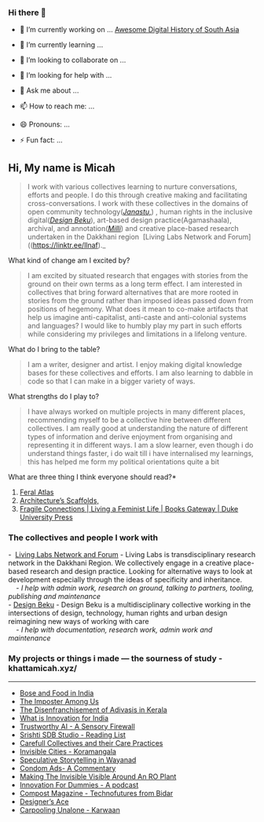 ### Hi there 👋

- 🔭 I’m currently working on ... [Awesome Digital History of South Asia](https://micahchoo.github.io/awesome-digital-history-South-Asia/)

- 🌱 I’m currently learning ...

- 👯 I’m looking to collaborate on ...
- 🤔 I’m looking for help with ...
- 💬 Ask me about ...
- 📫 How to reach me: ...
- 😄 Pronouns: ...
- ⚡ Fun fact: ...



## Hi, My name is Micah  

>I work with various collectives learning to nurture conversations, efforts and people. I do this through creative making and facilitating cross-conversations. I work with these collectives in the domains of open community technology(_[Janastu,](https://open.janastu.org/)_) , human rights in the inclusive digital(_[Design Beku](https://designbeku.in/)_), art-based design practice(Agamashaala), archival, and annotation(_[Milli](https://www.milli.link/)_) and creative place-based research undertaken in the Dakkhani region  [Living Labs Network and Forum]((https://linktr.ee/llnaf)._
  
What kind of change am I excited by?

>I am excited by situated research that engages with stories from the ground on their own terms as a long term effect. I am interested in collectives that bring forward alternatives that are more rooted in stories from the ground rather than imposed ideas passed down from positions of hegemony. What does it mean to co-make artifacts that help us imagine anti-capitalist, anti-caste and anti-colonial systems and languages? I would like to humbly play my part in such efforts while considering my privileges and limitations in a lifelong venture.

What do I bring to the table?

>I am a writer, designer and artist. I enjoy making digital knowledge bases for these collectives and efforts. I am also learning to dabble in code so that I can make in a bigger variety of ways.

What strengths do I play to?

>I have always worked on multiple projects in many different places, recommending myself to be a collective hire between different collectives. I am really good at understanding the nature of different types of information and derive enjoyment from organising and representing it in different ways. I am a slow learner, even though i do understand things faster, i do wait till i have internalised my learnings, this has helped me form my political orientations quite a bit

What are three thing I think everyone should read?*
1. [Feral Atlas](https://feralatlas.supdigital.org/?cd=true&rr=true&cdex=true)
2. [Architecture’s Scaffolds,](https://www.e-flux.com/architecture/overgrowth/221616/architecture-s-scaffolds/)
3. [Fragile Connections | Living a Feminist Life | Books Gateway | Duke University Press](https://read.dukeupress.edu/books/book/1933/chapter-abstract/191601/Fragile-Connections?redirectedFrom=fulltext)


  
### The collectives and people I work with  
  
-  [Living Labs Network and Forum](https://linktr.ee/llnaf) - Living Labs is transdisciplinary research network in the Dakkhani Region. We collectively engage in a creative place-based research and design practice. Looking for alternative ways to look at development especially through the ideas of specificity and inheritance.  
    *- I help with admin work, research on ground, talking to partners, tooling, publishing and maintenance*  
- [Design Beku](https://designbeku.in) - Design Beku is a multidisciplinary collective working in the intersections of design, technology, human rights and urban design reimagining new ways of working with care   
    *- I help with documentation, research work, admin work and maintenance*  


### My projects or things i made — the sourness of study - khattamicah.xyz/
---
-   [Bose and Food in India](https://khattamicah.xyz/bose-and-food-in-india)
-   [The Imposter Among Us](https://khattamicah.xyz/the-imposter-among-us)
-   [The Disenfranchisement of Adivasis in Kerala](https://khattamicah.xyz/the-disenfranchisement-of-adivasis-in-kerala)
-   [What is Innovation for India](https://khattamicah.xyz/what-is-innovation-for-india)
-   [Trustworthy AI - A Sensory Firewall](https://khattamicah.xyz/trustworthy-ai-a-sensory-firewall)
-   [Srishti SDB Studio - Reading List](https://khattamicah.xyz/srishti-sdb-studio-reading-list)
-   [Carefull Collectives and their Care Practices](https://khattamicah.xyz/carefull-collectives-and-their-care-practices)
-   [Invisible Cities - Koramangala](https://khattamicah.xyz/invisible-cities-koramangala)
-   [Speculative Storytelling in Wayanad](https://khattamicah.xyz/speculative-storytelling-in-wayanad)
-   [Condom Ads- A Commentary](https://khattamicah.xyz/condom-ads-a-commentary)
-   [Making The Invisible Visible Around An RO Plant](https://khattamicah.xyz/making-the-invisible-visible-around-an-ro-plant)
-   [Innovation For Dummies - A podcast](https://khattamicah.xyz/innovation-for-dummies-a-podcast)
-   [Compost Magazine - Technofutures from Bidar](https://khattamicah.xyz/compost-magazine-technofutures-from-bidar)
-   [Designer’s Ace](https://khattamicah.xyz/designer-s-ace)
-   [Carpooling Unalone - Karwaan](https://khattamicah.xyz/carpooling-unalone-karwaan)

